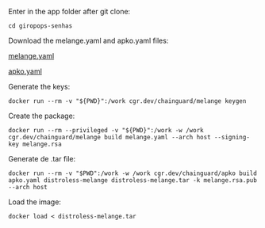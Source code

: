 Enter in the app folder after git clone:
```
cd giropops-senhas
```

Download the melange.yaml and apko.yaml files:

[melange.yaml](https://github.com/lucas-92/LINUXtips-PICK/blob/main/giropops-senhas/melange.yaml)

[apko.yaml](https://github.com/lucas-92/LINUXtips-PICK/blob/main/giropops-senhas/apko.yaml)

Generate the keys:
```
docker run --rm -v "${PWD}":/work cgr.dev/chainguard/melange keygen
```

Create the package: 
```
docker run --rm --privileged -v "${PWD}":/work -w /work cgr.dev/chainguard/melange build melange.yaml --arch host --signing-key melange.rsa
```

Generate de .tar file:
```
docker run --rm -v "$PWD":/work -w /work cgr.dev/chainguard/apko build apko.yaml distroless-melange distroless-melange.tar -k melange.rsa.pub --arch host
```
Load the image:
```
docker load < distroless-melange.tar
```
